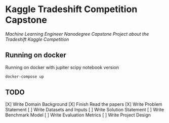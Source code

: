 # Kaggle Tradeshift Competition Capstone
*Machine Learning Engineer Nanodegree Capstone Project about the Tradeshift Kaggle Competition*

## Running on docker

Running on docker with jupiter scipy notebook version
``` bash
docker-compose up
```

## TODO

[X] Write Domain Background
[X] Finish Read the papers
[X] Write Problem Statement
[ ] Write Datasets and Inputs
[ ] Write Solution Statement
[ ] Write Benchmark Model
[ ] Write Evaluation Metrics
[ ] Write Project Design
